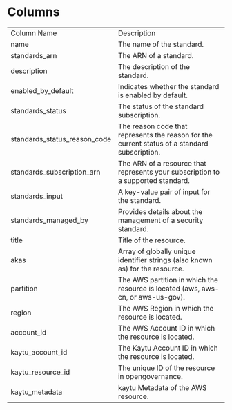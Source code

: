 # Columns  

<table>
	<tr><td>Column Name</td><td>Description</td></tr>
	<tr><td>name</td><td>The name of the standard.</td></tr>
	<tr><td>standards_arn</td><td>The ARN of a standard.</td></tr>
	<tr><td>description</td><td>The description of the standard.</td></tr>
	<tr><td>enabled_by_default</td><td>Indicates whether the standard is enabled by default.</td></tr>
	<tr><td>standards_status</td><td>The status of the standard subscription.</td></tr>
	<tr><td>standards_status_reason_code</td><td>The reason code that represents the reason for the current status of a standard subscription.</td></tr>
	<tr><td>standards_subscription_arn</td><td>The ARN of a resource that represents your subscription to a supported standard.</td></tr>
	<tr><td>standards_input</td><td>A key-value pair of input for the standard.</td></tr>
	<tr><td>standards_managed_by</td><td>Provides details about the management of a security standard.</td></tr>
	<tr><td>title</td><td>Title of the resource.</td></tr>
	<tr><td>akas</td><td>Array of globally unique identifier strings (also known as) for the resource.</td></tr>
	<tr><td>partition</td><td>The AWS partition in which the resource is located (aws, aws-cn, or aws-us-gov).</td></tr>
	<tr><td>region</td><td>The AWS Region in which the resource is located.</td></tr>
	<tr><td>account_id</td><td>The AWS Account ID in which the resource is located.</td></tr>
	<tr><td>kaytu_account_id</td><td>The Kaytu Account ID in which the resource is located.</td></tr>
	<tr><td>kaytu_resource_id</td><td>The unique ID of the resource in opengovernance.</td></tr>
	<tr><td>kaytu_metadata</td><td>kaytu Metadata of the AWS resource.</td></tr>
</table>